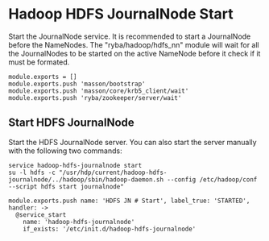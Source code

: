 
# Hadoop HDFS JournalNode Start

Start the JournalNode service. It is recommended to start a JournalNode before the
NameNodes. The "ryba/hadoop/hdfs_nn" module will wait for all the JournalNodes
to be started on the active NameNode before it check if it must be formated.

    module.exports = []
    module.exports.push 'masson/bootstrap'
    module.exports.push 'masson/core/krb5_client/wait'
    module.exports.push 'ryba/zookeeper/server/wait'

## Start HDFS JournalNode

Start the HDFS JournalNode server. You can also start the server manually with
the following two commands:

```
service hadoop-hdfs-journalnode start
su -l hdfs -c "/usr/hdp/current/hadoop-hdfs-journalnode/../hadoop/sbin/hadoop-daemon.sh --config /etc/hadoop/conf --script hdfs start journalnode"
```

    module.exports.push name: 'HDFS JN # Start', label_true: 'STARTED', handler: ->
      @service_start
        name: 'hadoop-hdfs-journalnode'
        if_exists: '/etc/init.d/hadoop-hdfs-journalnode'
